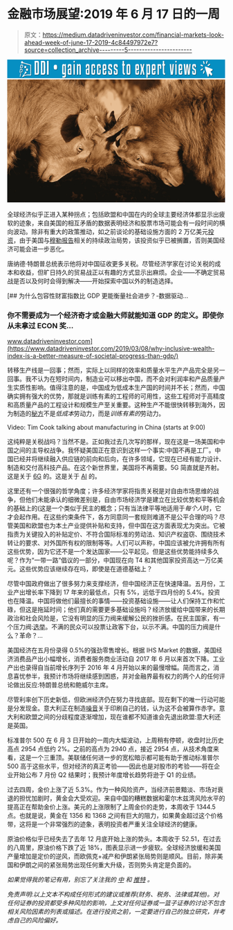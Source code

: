 # 金融市场展望:2019 年 6 月 17 日的一周

> 原文：<https://medium.datadriveninvestor.com/financial-markets-look-ahead-week-of-june-17-2019-4c84497972e7?source=collection_archive---------5----------------------->

[![](img/600cf373d6d05e05fe3b135bdcf0c218.png)](http://www.track.datadriveninvestor.com/1B9E)![](img/c87e7bd391664cc67989a9818f0e5eab.png)

全球经济似乎正进入某种拐点；包括欧盟和中国在内的全球主要经济体都显示出疲软的迹象，来自美国的相互矛盾的数据表明经济和股票市场可能会有一段时间的横向波动。除非有重大的政策推动，如之前谈论的基础设施方面的 2 万亿美元[投资](https://www.washingtonpost.com/local/trafficandcommuting/congress-and-white-house-agree-to-spend-2-trillion-on-infrastructure/2019/04/30/cd53bcdc-6acc-11e9-a66d-a82d3f3d96d5_story.html?noredirect=on)，由于美国与[穆勒报告](https://www.justice.gov/storage/report.pdf)相关的持续政治局势，该投资似乎已被搁置，否则美国经济可能会进一步恶化。

唐纳德·特朗普总统表示他将对中国征收更多关税。尽管经济学家在讨论关税的成本和收益，但旷日持久的贸易战正以有趣的方式显示出麻烦。企业——不确定贸易战是否以及何时会得到解决——开始探索中国以外的制造选择。

[](https://www.datadriveninvestor.com/2019/03/08/why-inclusive-wealth-index-is-a-better-measure-of-societal-progress-than-gdp/) [## 为什么包容性财富指数比 GDP 更能衡量社会进步？-数据驱动…

### 你不需要成为一个经济奇才或金融大师就能知道 GDP 的定义。即使你从未拿过 ECON 奖…

www.datadriveninvestor.com](https://www.datadriveninvestor.com/2019/03/08/why-inclusive-wealth-index-is-a-better-measure-of-societal-progress-than-gdp/) 

转移生产线是一回事；然而，实际上以同样的效率和质量水平生产产品完全是另一回事。我不认为在短时间内，制造业可以移出中国，而不会对利润率和产品质量产生实质性影响。值得注意的是，中国成为低成本生产国的时间并不长；然而，中国确实拥有强大的优势，那就是训练有素的工程师的可用性，这些工程师对于高精度和高质量产品的工程设计和规模生产至关重要。这种生产不能很快转移到海外，因为制造的[秘方](https://www.youtube.com/watch?time_continue=4&v=_ng8xQ-SNGc)不是*低成本*劳动力，而是*训练有素的*劳动力。

Video: Tim Cook talking about manufacturing in China (starts at 9:00)

这纯粹是关税战吗？当然不是。正如我过去几次写的那样，现在这是一场美国和中国之间的主导权战争。我怀疑美国正在意识到这样一个事实:中国不再是工厂。中国已经并将继续融入供应链的前向和后向，在许多领域，它现在已经有能力设计、制造和交付高科技产品。在这个新世界里，美国将不再需要。5G 简直就是齐射。这是关于 [6G](https://exponent.fm/episode-171-an-intra-west-debate/) 的。这是关于 [AI](https://asia.nikkei.com/Business/Business-trends/China-overtakes-US-in-AI-patent-rankings) 的。

这里还有一个很强的哲学角度；许多经济学家将指责关税是对自由市场思维的战争，但他们未能承认的细微差别是，自由市场经济学是建立在比较优势和平等机会的基础上的(这是一个类似于民主的概念；只有当法律平等地适用于*每个人*时，它才会起作用。在这些约束条件下，各方同意同一套规则难道不是公平合理的吗？尽管美国和欧盟也为本土产业提供补贴和支持，但中国在这方面表现尤为突出。它被指责为关键投入的补贴定价、不符合国际标准的劳动法、知识产权盗窃、围绕技术转让的要求、对外国所有权的限制等等。人们可以声称，中国应该被允许拥有所有这些优势，因为它还不是一个发达国家——公平起见。但是这些优势能持续多久呢？作为“一带一路”倡议的一部分，中国现在向 T4 和其他国家投资高达一万亿美元。这些优势应该继续存在吗，即使是在道德基础上？

尽管中国政府做出了很多努力来支撑经济，但中国经济正在快速降温。五月份，工业产出增长率下降到 17 年来的最低点，只有 5%，远低于四月份的 5.4%。投资也在降温。中国将做他们最擅长的事情——投资基础设施——让人们保持工作和忙碌，但这是拖延时间；他们真的需要更多基础设施吗？经济放缓给中国带来的长期政治和社会风险是，它没有明显的压力阀来缓解公民的挫折感。在民主国家，有一个压力阀:[选举](https://www.washingtonpost.com/politics/election-day-an-acrimonious-race-reaches-its-end-point/2016/11/08/32b96c72-a557-11e6-ba59-a7d93165c6d4_story.html?noredirect=on)。不满的民众可以投票让政客下台，以示不满。中国的压力阀是什么？革命？…

美国经济在五月份录得 0.5%的强劲零售增长。根据 IHS Market 的数据，美国经济消费品产出小幅增长，消费者服务商业活动自 2017 年 6 月以来首次下降。工业产出也录得自当前增长序列于 2016 年 4 月开始以来的最慢增幅。简而言之，消息喜忧参半，我预计市场将继续感到困惑，并对金融界最有权力的两个人的任何评论做出反应:特朗普总统和鲍威尔主席。

尽管利率创下历史新低，但欧洲经济仍在努力寻找底部。现在剩下的唯一行动可能是分发现金。意大利正在制造[噪音](https://www.bloomberg.com/opinion/articles/2019-06-07/italy-s-scary-alternative-currency-idea-the-mini-bot)关于印刷自己的钱，认为这不会被算作赤字。意大利和欧盟之间的分歧程度逐渐增加，现在谁都不知道谁会先退出欧盟:意大利还是英国。

标准普尔 500 在 6 月 3 日开始的一周内大幅波动，上周稍有停顿，收盘时比历史高点 2954 点低约 2%。之前的高点为 2940 点，接近 2954 点，从技术角度来看，这是一个三重顶。美联储任何进一步的宽松暗示都可能有助于推动标准普尔 500 高于这些水平，但对经济的真正考验——因此也是对股市的考验——将在企业开始公布 7 月份 Q2 结果时；我预计年度增长趋势将逊于 Q1 的业绩。

过去四周，金价上涨了近 5.3%。作为一种风险资产，当经济前景黯淡、市场对衰退的担忧加剧时，黄金会大受欢迎。来自中国的糟糕数据和霍尔木兹湾风险水平的提高正在帮助金价上涨。美元的上涨限制了上周金价的走势，本周收于 1344.5 点。也就是说，黄金在 1356 和 1368 之间有巨大的阻力，如果黄金超过这个价格带，这将是一个非常强烈的迹象，表明投资者严重关注全球经济的健康。

原油价格似乎已经失去了去年 12 月底开始上涨的势头。本周收于 52.51，在过去的八周里，原油价格下跌了近 18%，图表显示进一步疲软。全球经济放缓和美国产量增加是定价的逆风，而欧佩克+减产和伊朗紧张局势则是顺风。目前，除非美国和伊朗之间的紧张局势出现任何重大升级，否则势头肯定是负面的。

*如果觉得我的笔记有用，别忘了关注我的* [*中*](https://medium.com/@lecturing.trader) *和* [*推特*](https://twitter.com/LecturingTrader?lang=en) *。*

*免责声明:以上文本不构成任何形式的建议或推荐(财务、税务、法律或其他)。对任何证券的投资都受多种风险的影响，上文对任何证券或一篮子证券的讨论不包含相关风险因素的列表或描述。在进行投资之前，一定要进行自己的独立研究，并考虑自己的风险偏好。*
